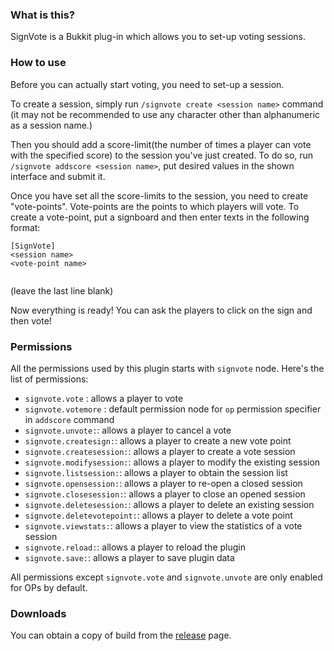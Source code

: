 ### What is this?
SignVote is a Bukkit plug-in which allows you to set-up voting sessions.

### How to use
Before you can actually start voting, you need to set-up a session.

To create a session, simply run `/signvote create <session name>` command
(it may not be recommended to use any character other than alphanumeric as a session name.)

Then you should add a score-limit(the number of times a player can
vote with the specified score) to the session you've just created.
To do so, run `/signvote addscore <session name>`,
put desired values in the shown interface and submit it.

Once you have set all the score-limits to the session, you need to create "vote-points".
Vote-points are the points to which players will vote. To create a vote-point,
put a signboard and then enter texts in the following format:

```
[SignVote]
<session name>
<vote-point name>
 
```
(leave the last line blank)

Now everything is ready!
You can ask the players to click on the sign and then vote!

### Permissions
All the permissions used by this plugin starts with `signvote` node.
Here's the list of permissions:
 - `signvote.vote` : allows a player to vote
 - `signvote.votemore` : default permission node for `op` permission specifier in `addscore` command
 - `signvote.unvote:`: allows a player to cancel a vote
 - `signvote.createsign:`: allows a player to create a new vote point
 - `signvote.createsession:`: allows a player to create a vote session
 - `signvote.modifysession:`: allows a player to modify the existing session
 - `signvote.listsession:`: allows a player to obtain the session list
 - `signvote.opensession:`: allows a player to re-open a closed session
 - `signvote.closesession:`: allows a player to close an opened session
 - `signvote.deletesession:`: allows a player to delete an existing session
 - `signvote.deletevotepoint:`: allows a player to delete a vote point
 - `signvote.viewstats:`: allows a player to view the statistics of a vote session
 - `signvote.reload:`: allows a player to reload the plugin
 - `signvote.save:`: allows a player to save plugin data

All permissions except `signvote.vote` and `signvote.unvote` are only enabled for OPs by default.

### Downloads
You can obtain a copy of build from the [release](https://github.com/kory33/SignVote/releases) page.